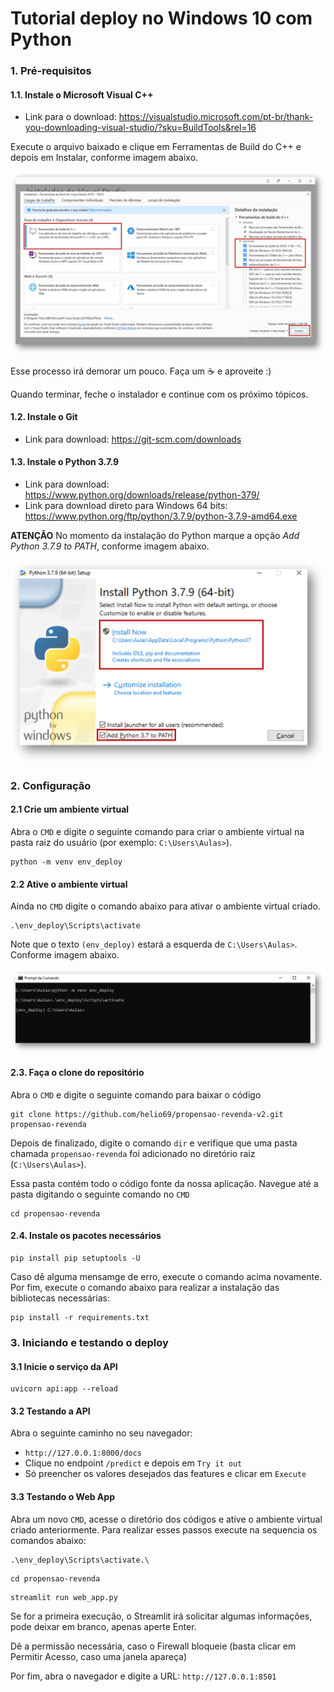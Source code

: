 # Tutorial deploy no Windows 10 com Python
### 1. Pré-requisitos

#### 1.1. Instale o Microsoft Visual C++

* Link para o download: https://visualstudio.microsoft.com/pt-br/thank-you-downloading-visual-studio/?sku=BuildTools&rel=16

Execute o arquivo baixado e clique em Ferramentas de Build do C++ e depois em Instalar, conforme imagem abaixo.

![Path Python](./imagens/microsoft-visual-cpp.png)

Esse processo irá demorar um pouco. Faça um :coffee: ​e aproveite :)

Quando terminar, feche o instalador e continue com os próximo tópicos.


#### 1.2. Instale o Git

* Link para download: https://git-scm.com/downloads


#### 1.3. Instale o Python 3.7.9

* Link para download: https://www.python.org/downloads/release/python-379/
* Link para download direto para Windows 64 bits: https://www.python.org/ftp/python/3.7.9/python-3.7.9-amd64.exe

**ATENÇÂO** No momento da instalação do Python marque a opção *Add Python 3.7.9 to PATH*, conforme imagem abaixo.



![Path Python](./imagens/instalacao_python.png)




### 2. Configuração

#### 2.1 Crie um ambiente virtual

Abra o `CMD` e digite o seguinte comando para criar o ambiente virtual na pasta raiz do usuário (por exemplo: `C:\Users\Aulas>`).


```
python -m venv env_deploy
```

#### 2.2 Ative o ambiente virtual

Ainda no `CMD` digite o comando abaixo para ativar o ambiente virtual criado.

```
.\env_deploy\Scripts\activate
```

Note que o texto `(env_deploy)` estará a esquerda de `C:\Users\Aulas>`. Conforme imagem abaixo.

![Path Python](./imagens/ativando_venv.png)


#### 2.3. Faça o clone do repositório

Abra o `CMD` e digite o seguinte comando para baixar o código

```
git clone https://github.com/helio69/propensao-revenda-v2.git  propensao-revenda
```

Depois de finalizado, digite o comando `dir` e verifique que uma pasta chamada `propensao-revenda` foi adicionado no diretório raiz (`C:\Users\Aulas>`).

Essa pasta contém todo o código fonte da nossa aplicação. Navegue até a pasta digitando o seguinte comando no `CMD`

```
cd propensao-revenda
```

#### 2.4. Instale os pacotes necessários


```
pip install pip setuptools -U
```

Caso dê alguma mensamge de erro, execute o comando acima novamente. Por fim, execute o comando abaixo para realizar a instalação das bibliotecas necessárias:


```
pip install -r requirements.txt
```


### 3. Iniciando e testando o deploy

#### 3.1 Inicie o serviço da API

```
uvicorn api:app --reload
```


#### 3.2 Testando a API

Abra o seguinte caminho no seu navegador:

* `http://127.0.0.1:8000/docs`
* Clique no endpoint `/predict` e depois em `Try it out` 
* Só preencher os valores desejados das features e clicar em `Execute` 


#### 3.3 Testando o Web App

Abra um novo `CMD`, acesse o diretório dos códigos e ative o ambiente virtual criado anteriormente. Para realizar esses passos execute na sequencia os comandos abaixo:


```
.\env_deploy\Scripts\activate.\
```


```
cd propensao-revenda
```


```
streamlit run web_app.py
```

Se for a primeira execução, o Streamlit irá solicitar algumas informações, pode deixar em branco, apenas aperte Enter.

Dê a permissão necessária, caso o Firewall bloqueie (basta clicar em Permitir Acesso, caso uma janela apareça)


Por fim, abra o navegador e digite a URL: `http://127.0.0.1:8501`

